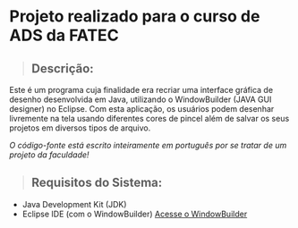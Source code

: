 # Projeto realizado para o curso de ADS da FATEC
>## Descrição:

Este é um programa cuja finalidade era recriar uma interface gráfica de desenho desenvolvida em Java, utilizando o WindowBuilder (JAVA GUI designer) no Eclipse. 
Com esta aplicação, os usuários podem desenhar livremente na tela usando diferentes cores de pincel além de salvar os seus projetos em diversos tipos de arquivo.

*O código-fonte está escrito inteiramente em português por se tratar de um projeto da faculdade!*

>## Requisitos do Sistema:

- Java Development Kit (JDK)
- Eclipse IDE (com o WindowBuilder) [Acesse o WindowBuilder](https://eclipse.dev/windowbuilder/)
